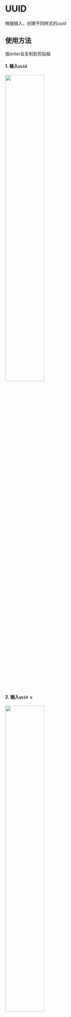 
# UUID

根据输入，创建不同样式的uuid

## 使用方法

按enter会复制到剪贴板

#### 1. 输入`uuid`
<img src="http://file.zoufeng.net/00bbe32b7a4d14b9accbf844c1272908.png" width="50%">

#### 2. 输入`uuid u`
<img src="http://file.zoufeng.net/74749b84c7cb20672875457e66ea1be0.png" width="50%">

#### 3. 输入`uuid -`
<img src="http://file.zoufeng.net/788d34039ff510d912dfaaa5dcfa1b89.png" width="50%">


#### 4. 输入`uuid u-`或`uuid -u`
<img src="http://file.zoufeng.net/0a9c1c1d16c9ee9167613597b635fe15.png" width="50%">